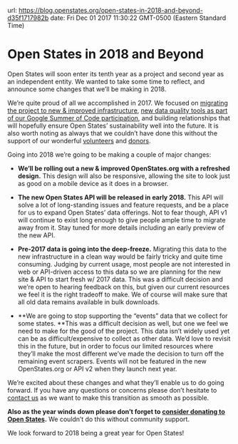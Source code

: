 url: https://blog.openstates.org/open-states-in-2018-and-beyond-d35f1717982b
date: Fri Dec 01 2017 11:30:22 GMT-0500 (Eastern Standard Time)


# Open States in 2018 and Beyond

Open States will soon enter its tenth year as a project and second year as an independent entity. We wanted to take some time to reflect, and announce some changes that we’ll be making in 2018.

We’re quite proud of all we accomplished in 2017. We focused on [migrating the project to new & improved infrastructure](https://blog.openstates.org/march-19-2017-sprint-retrospective-46726954fcdf?source=collection_home---5------6----------------), [new data quality tools as part of our Google Summer of Code participation](https://blog.openstates.org/google-summer-of-code-2017-final-update-cf5c14d80c51?source=collection_home---2------1----------------), and building relationships that will hopefully ensure Open States’ sustainability well into the future. It is also worth noting as always that we couldn’t have done this without the support of our wonderful [volunteers](https://github.com/openstates/openstates/graphs/contributors) and [donors](https://openstates.org/funding/).

Going into 2018 we’re going to be making a couple of major changes:

* **We’ll be rolling out a new & improved OpenStates.org with a refreshed design.** This design will also be responsive, allowing the site to look just as good on a mobile device as it does in a browser.

* **The new Open States API will be released in early 2018.** This API will solve a lot of long-standing issues and feature requests, and be a place for us to expand Open States’ data offerings. Not to fear though, API v1 will continue to exist long enough to give people ample time to migrate away from it. Stay tuned for more details including an early preview of the new API.

* **Pre-2017 data is going into the deep-freeze.** Migrating this data to the new infrastructure in a clean way would be fairly tricky and quite time consuming. Judging by current usage, most people are not interested in web or API-driven access to this data so we are planning for the new site & API to start fresh w/ 2017 data. This was a difficult decision and we’re open to hearing feedback on this, but given our current resources we feel it is the right tradeoff to make. We of course will make sure that all old data remains available in bulk downloads.

* **We are going to stop supporting the “events” data that we collect for some states. **This was a difficult decision as well, but one we feel we need to make for the good of the project. This data isn’t widely used yet can be as difficult/expensive to collect as other data. We’d love to revisit this in the future, but in order to focus our limited resources where they’ll make the most different we’ve made the decision to turn off the remaining event scrapers. Events will not be featured in the new OpenStates.org or API v2 when they launch next year.

We’re excited about these changes and what they’ll enable us to do going forward. If you have any questions or concerns please don’t hesitate to [contact us](mailto:contact@openstates.org) as we want to make this transition as smooth as possible.

**Also as the year winds down please don’t forget to [consider donating to Open States](https://openstates.org/donate/).** We couldn’t do this without community support.

We look forward to 2018 being a great year for Open States!
